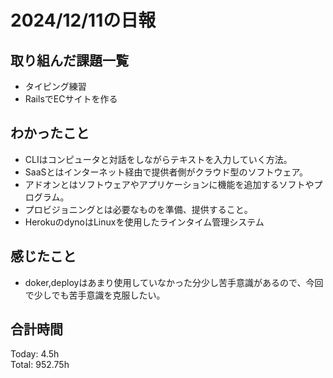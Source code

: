 # 2024/12/11の日報
## 取り組んだ課題一覧
* タイピング練習
*  RailsでECサイトを作る
## わかったこと
* CLIはコンピュータと対話をしながらテキストを入力していく方法。
* SaaSとはインターネット経由で提供者側がクラウド型のソフトウェア。
* アドオンとはソフトウェアやアプリケーションに機能を追加するソフトやプログラム。
* プロビジョニングとは必要なものを準備、提供すること。
* HerokuのdynoはLinuxを使用したラインタイム管理システム
## 感じたこと
* doker,deployはあまり使用していなかった分少し苦手意識があるので、今回で少しでも苦手意識を克服したい。
## 合計時間  
Today: 4.5h<br>
Total: 952.75h
